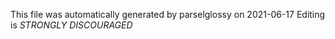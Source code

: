 This file was automatically generated by parselglossy on 2021-06-17
Editing is *STRONGLY DISCOURAGED*
